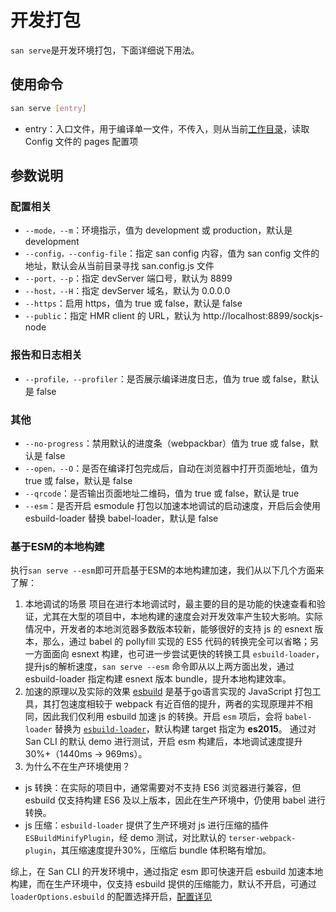 
# 开发打包

`san serve`是开发环境打包，下面详细说下用法。

## 使用命令

```bash
san serve [entry]
```

-   entry：入口文件，用于编译单一文件，不传入，则从当前[工作目录](https://zh.wikipedia.org/wiki/%E5%B7%A5%E4%BD%9C%E7%9B%AE%E9%8C%84)，读取 Config 文件的 pages 配置项

## 参数说明

### 配置相关

-   `--mode，--m`：环境指示，值为 development 或 production，默认是 development
-   `--config，--config-file`：指定 san config 内容，值为 san config 文件的地址，默认会从当前目录寻找 san.config.js 文件
-   `--port，--p`：指定 devServer 端口号，默认为 8899
-   `--host，--H`：指定 devServer 域名，默认为 0.0.0.0
-   `--https`：启用 https，值为 true 或 false，默认是 false
-   `--public`：指定 HMR client 的 URL，默认为 http://localhost:8899/sockjs-node

### 报告和日志相关

-   `--profile，--profiler`：是否展示编译进度日志，值为 true 或 false，默认是 false

### 其他

-   `--no-progress`：禁用默认的进度条（webpackbar）值为 true 或 false，默认是 false
-   `--open，--O`：是否在编译打包完成后，自动在浏览器中打开页面地址，值为 true 或 false，默认是 false
-   `--qrcode`：是否输出页面地址二维码，值为 true 或 false，默认是 true
-   `--esm`：是否开启 esmodule 打包以加速本地调试的启动速度，开启后会使用 esbuild-loader 替换 babel-loader，默认是 false

### 基于ESM的本地构建

执行`san serve --esm`即可开启基于ESM的本地构建加速，我们从以下几个方面来了解：

1. 本地调试的场景
项目在进行本地调试时，最主要的目的是功能的快速查看和验证，尤其在大型的项目中，本地构建的速度会对开发效率产生较大影响。实际情况中，开发者的本地浏览器多数版本较新，能够很好的支持 js 的 esnext 版本，那么，通过 babel 的 pollyfill 实现的 ES5 代码的转换完全可以省略；另一方面面向 esnext 构建，也可进一步尝试更快的转换工具 `esbuild-loader`，提升js的解析速度，`san serve --esm` 命令即从以上两方面出发，通过 esbuild-loader 指定构建 esnext 版本 bundle，提升本地构建效率。
2. 加速的原理以及实际的效果
[esbuild](https://github.com/evanw/esbuild) 是基于go语言实现的 JavaScript 打包工具，其打包速度相较于 webpack 有近百倍的提升，两者的实现原理并不相同，因此我们仅利用 esbuild 加速 js 的转换。开启 `esm` 项后，会将 `babel-loader` 替换为 [`esbuild-loader`](https://www.npmjs.com/package/esbuild-loader)，默认构建 target 指定为 **es2015**。
通过对 San CLI 的默认 demo 进行测试，开启 esm 构建后，本地调试速度提升 30%+（1440ms -> 969ms）。
3. 为什么不在生产环境使用？
-  js 转换：在实际的项目中，通常需要对不支持 ES6 浏览器进行兼容，但 esbuild 仅支持构建 ES6 及以上版本，因此在生产环境中，仍使用 babel 进行转换。
-  js 压缩：`esbuild-loader` 提供了生产环境对 js 进行压缩的插件 `ESBuildMinifyPlugin`，经 demo 测试，对比默认的 `terser-webpack-plugin`，其压缩速度提升30%，压缩后 bundle 体积略有增加。

综上，在 San CLI 的开发环境中，通过指定 esm 即可快速开启 esbuild 加速本地构建，而在生产环境中，仅支持  esbuild 提供的压缩能力，默认不开启，可通过 `loaderOptions.esbuild` 的配置选择开启，[配置详见](https://ecomfe.github.io/san-cli/advanced/#loaderoptions.esbuild)


